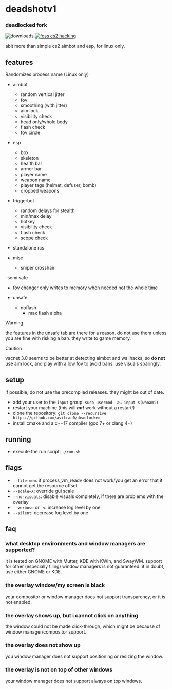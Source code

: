 # deadshotv1


### deadlocked fork

![downloads](https://img.shields.io/github/downloads/avitran0/deadlocked/total?color=blue)
[![foss cs2 hacking](https://badgen.net/discord/members/eXjG4Ar9Sx)](https://discord.gg/eXjG4Ar9Sx)

 abit more than simple cs2 aimbot and esp, for linux only.

## features

Randomizes process name (Linux only)

- aimbot
  - random vertical jitter
  - fov
  - smoothing (with jitter)
  - aim lock
  - visibility check
  - head only/whole body
  - flash check
  - fov circle

- esp
  - box
  - skeleton
  - health bar
  - armor bar
  - player name
  - weapon name
  - player tags (helmet, defuser, bomb)
  - dropped weapons

- triggerbot
  - random delays for stealth
  - min/max delay
  - hotkey
  - visibility check
  - flash check
  - scope check
- standalone rcs
- misc
  - sniper crosshair

-semi safe
- fov changer only writes to memory when needed not the whole time

- unsafe
  - noflash
    - max flash alpha
  

> [!WARNING]
> the features in the unsafe tab are there for a reason.
> do not use them unless you are fine with risking a ban.
> they write to game memory.

> [!CAUTION]
> vacnet 3.0 seems to be better at detecting aimbot and wallhacks, so **do not** use aim lock,
> and play with a low fov to avoid bans. use visuals sparingly.

## setup

if possible, do not use the precompiled releases. they might be out of date.

- add your user to the `input` group: `sudo usermod -aG input $(whoami)`
- restart your machine (this will **_not_** work without a restart!)
- clone the repository: `git clone --recursive https://github.com/avitran0/deadlocked`
- install cmake and a c++17 compiler (gcc 7+ or clang 4+) 

## running

- execute the run script: `./run.sh`

## flags

- `--file-mem`: if process_vm_readv does not work/you get an error that it cannot get the resource offset
- `--scale=X`: override gui scale
- `--no-visuals`: disable visuals completely, if there are problems with the overlay
- `--verbose` or `-v`: increase log level by one
- `--silent`: decrease log level by one

## faq

### what desktop environments and window managers are supported?

it is tested on GNOME with Mutter, KDE with KWin, and SwayWM.
support for other (especially tiling) window managers is not guaranteed.
if in doubt, use either GNOME or KDE.

### the overlay window/my screen is black

your compositor or window manager does not support transparency, or it is not enabled.

### the overlay shows up, but i cannot click on anything

the window could not be made click-through, which might be because of window manager/compositor support.

### the overlay does not show up

you window manager does not support positioning or resizing the window.

### the overlay is not on top of other windows

your window manager does not support always on top windows.
